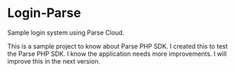 Login-Parse
===========

Sample login system using Parse Cloud.

This is a sample project to know about Parse PHP SDK. I created this to test the Parse PHP SDK. I know the application needs more improvements.
I will improve this in the next version.
